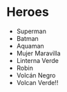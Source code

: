 # Heroes

* Superman
* Batman
* Aquaman
* Mujer Maravilla
* Linterna Verde
* Robin
* Volcán Negro
* Volcan Verde!!
